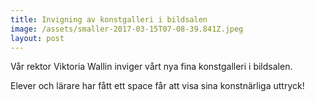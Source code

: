 ```yaml
---
title: Invigning av konstgalleri i bildsalen
image: /assets/smaller-2017-03-15T07-08-39.841Z.jpeg
layout: post
---
```


Vår rektor Viktoria Wallin inviger vårt nya fina konstgalleri i bildsalen.

Elever och lärare har fått ett space får att visa sina konstnärliga uttryck!
